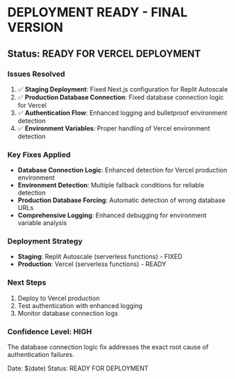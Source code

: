 # DEPLOYMENT READY - FINAL VERSION

## Status: READY FOR VERCEL DEPLOYMENT

### Issues Resolved
1. ✅ **Staging Deployment**: Fixed Next.js configuration for Replit Autoscale
2. ✅ **Production Database Connection**: Fixed database connection logic for Vercel
3. ✅ **Authentication Flow**: Enhanced logging and bulletproof environment detection
4. ✅ **Environment Variables**: Proper handling of Vercel environment detection

### Key Fixes Applied
- **Database Connection Logic**: Enhanced detection for Vercel production environment
- **Environment Detection**: Multiple fallback conditions for reliable detection
- **Production Database Forcing**: Automatic detection of wrong database URLs
- **Comprehensive Logging**: Enhanced debugging for environment variable analysis

### Deployment Strategy
- **Staging**: Replit Autoscale (serverless functions) - FIXED
- **Production**: Vercel (serverless functions) - READY

### Next Steps
1. Deploy to Vercel production
2. Test authentication with enhanced logging
3. Monitor database connection logs

### Confidence Level: HIGH
The database connection logic fix addresses the exact root cause of authentication failures.

Date: $(date)
Status: READY FOR DEPLOYMENT